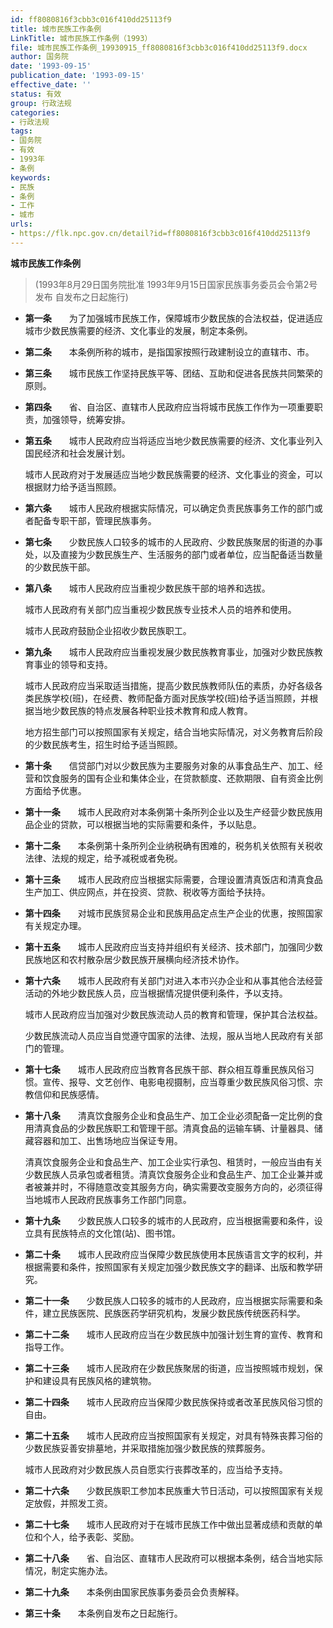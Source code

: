 ```yaml
---
id: ff8080816f3cbb3c016f410dd25113f9
title: 城市民族工作条例
LinkTitle: 城市民族工作条例（1993）
file: 城市民族工作条例_19930915_ff8080816f3cbb3c016f410dd25113f9.docx
author: 国务院
date: '1993-09-15'
publication_date: '1993-09-15'
effective_date: ''
status: 有效
group: 行政法规
categories:
- 行政法规
tags:
- 国务院
- 有效
- 1993年
- 条例
keywords:
- 民族
- 条例
- 工作
- 城市
urls:
- https://flk.npc.gov.cn/detail?id=ff8080816f3cbb3c016f410dd25113f9
---
```


**城市民族工作条例**

> (1993年8月29日国务院批准 1993年9月15日国家民族事务委员会令第2号发布 自发布之日起施行)

- **第一条**　　为了加强城市民族工作，保障城市少数民族的合法权益，促进适应城市少数民族需要的经济、文化事业的发展，制定本条例。

- **第二条**　　本条例所称的城市，是指国家按照行政建制设立的直辖市、市。

- **第三条**　　城市民族工作坚持民族平等、团结、互助和促进各民族共同繁荣的原则。

- **第四条**　　省、自治区、直辖市人民政府应当将城市民族工作作为一项重要职责，加强领导，统筹安排。

- **第五条**　　城市人民政府应当将适应当地少数民族需要的经济、文化事业列入国民经济和社会发展计划。

  城市人民政府对于发展适应当地少数民族需要的经济、文化事业的资金，可以根据财力给予适当照顾。

- **第六条**　　城市人民政府根据实际情况，可以确定负责民族事务工作的部门或者配备专职干部，管理民族事务。

- **第七条**　　少数民族人口较多的城市的人民政府、少数民族聚居的街道的办事处，以及直接为少数民族生产、生活服务的部门或者单位，应当配备适当数量的少数民族干部。

- **第八条**　　城市人民政府应当重视少数民族干部的培养和选拔。

  城市人民政府有关部门应当重视少数民族专业技术人员的培养和使用。

  城市人民政府鼓励企业招收少数民族职工。

- **第九条**　　城市人民政府应当重视发展少数民族教育事业，加强对少数民族教育事业的领导和支持。

  城市人民政府应当采取适当措施，提高少数民族教师队伍的素质，办好各级各类民族学校(班)，在经费、教师配备方面对民族学校(班)给予适当照顾，并根据当地少数民族的特点发展各种职业技术教育和成人教育。

  地方招生部门可以按照国家有关规定，结合当地实际情况，对义务教育后阶段的少数民族考生，招生时给予适当照顾。

- **第十条**　　信贷部门对以少数民族为主要服务对象的从事食品生产、加工、经营和饮食服务的国有企业和集体企业，在贷款额度、还款期限、自有资金比例方面给予优惠。

- **第十一条**　　城市人民政府对本条例第十条所列企业以及生产经营少数民族用品企业的贷款，可以根据当地的实际需要和条件，予以贴息。

- **第十二条**　　本条例第十条所列企业纳税确有困难的，税务机关依照有关税收法律、法规的规定，给予减税或者免税。

- **第十三条**　　城市人民政府应当根据实际需要，合理设置清真饭店和清真食品生产加工、供应网点，并在投资、贷款、税收等方面给予扶持。

- **第十四条**　　对城市民族贸易企业和民族用品定点生产企业的优惠，按照国家有关规定办理。

- **第十五条**　　城市人民政府应当支持并组织有关经济、技术部门，加强同少数民族地区和农村散杂居少数民族开展横向经济技术协作。

- **第十六条**　　城市人民政府有关部门对进入本市兴办企业和从事其他合法经营活动的外地少数民族人员，应当根据情况提供便利条件，予以支持。

  城市人民政府应当加强对少数民族流动人员的教育和管理，保护其合法权益。

  少数民族流动人员应当自觉遵守国家的法律、法规，服从当地人民政府有关部门的管理。

- **第十七条**　　城市人民政府应当教育各民族干部、群众相互尊重民族风俗习惯。宣传、报导、文艺创作、电影电视摄制，应当尊重少数民族风俗习惯、宗教信仰和民族感情。

- **第十八条**　　清真饮食服务企业和食品生产、加工企业必须配备一定比例的食用清真食品的少数民族职工和管理干部。清真食品的运输车辆、计量器具、储藏容器和加工、出售场地应当保证专用。

  清真饮食服务企业和食品生产、加工企业实行承包、租赁时，一般应当由有关少数民族人员承包或者租赁。清真饮食服务企业和食品生产、加工企业兼并或者被兼并时，不得随意改变其服务方向，确实需要改变服务方向的，必须征得当地城市人民政府民族事务工作部门同意。

- **第十九条**　　少数民族人口较多的城市的人民政府，应当根据需要和条件，设立具有民族特点的文化馆(站)、图书馆。

- **第二十条**　　城市人民政府应当保障少数民族使用本民族语言文字的权利，并根据需要和条件，按照国家有关规定加强少数民族文字的翻译、出版和教学研究。

- **第二十一条**　　少数民族人口较多的城市的人民政府，应当根据实际需要和条件，建立民族医院、民族医药学研究机构，发展少数民族传统医药科学。

- **第二十二条**　　城市人民政府应当在少数民族中加强计划生育的宣传、教育和指导工作。

- **第二十三条**　　城市人民政府在少数民族聚居的街道，应当按照城市规划，保护和建设具有民族风格的建筑物。

- **第二十四条**　　城市人民政府应当保障少数民族保持或者改革民族风俗习惯的自由。

- **第二十五条**　　城市人民政府应当按照国家有关规定，对具有特殊丧葬习俗的少数民族妥善安排墓地，并采取措施加强少数民族的殡葬服务。

  城市人民政府对少数民族人员自愿实行丧葬改革的，应当给予支持。

- **第二十六条**　　少数民族职工参加本民族重大节日活动，可以按照国家有关规定放假，并照发工资。

- **第二十七条**　　城市人民政府对于在城市民族工作中做出显著成绩和贡献的单位和个人，给予表彰、奖励。

- **第二十八条**　　省、自治区、直辖市人民政府可以根据本条例，结合当地实际情况，制定实施办法。

- **第二十九条**　　本条例由国家民族事务委员会负责解释。

- **第三十条**　　本条例自发布之日起施行。
